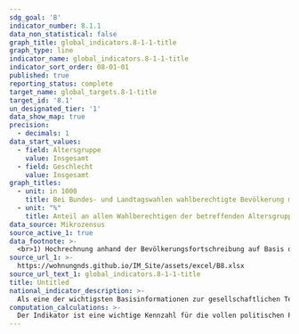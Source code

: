 ```yaml
---
sdg_goal: '8'
indicator_number: 8.1.1
data_non_statistical: false
graph_title: global_indicators.8-1-1-title
graph_type: line
indicator_name: global_indicators.8-1-1-title
indicator_sort_order: 08-01-01
published: true
reporting_status: complete
target_name: global_targets.8-1-title
target_id: '8.1'
un_designated_tier: '1'
data_show_map: true
precision:
  - decimals: 1
data_start_values:
  - field: Altersgruppe
    value: Insgesamt
  - field: Geschlecht
    value: Insgesamt
graph_titles:
  - unit: in 1000
    title: Bei Bundes- und Landtagswahlen wahlberechtigte Bevölkerung mit Zuwanderungsgeschichte (in 1000)
  - unit: "%"
    title: Anteil an allen Wahlberechtigen der betreffenden Altersgruppe (in Prozent)
data_source: Mikrozensus
source_active_1: true
data_footnote: >-
  <br>1) Hochrechnung anhand der Bevölkerungsfortschreibung auf Basis des Zensus 2011. Die Hochrechnung für die Jahre vor 2011 sowie für bislang veröffentlichte Ergebnisse des Mikrozensus 2011-2013 basiert auf den fortgeschriebenen Ergebnissen der Volkszählung 1987. In 2016 erfolgte die Umstellung auf eine neue Mikrozensus-Stichprobe. Ab 2017 wird nur noch die Bevölkerung in Privathaushalten (ohne Gemeinschaftsunterkünfte) ausgewiesen. Dadurch ergibt sich jeweils eine eingeschränkte Vergleichbarkeit mit den Vorjahren.
source_url_1: >-
  https://wohnungnds.github.io/IM_Site/assets/excel/B8.xlsx
source_url_text_1: global_indicators.8-1-1-title
title: Untitled
national_indicator_description: >-
  Als eine der wichtigsten Basisinformationen zur gesellschaftlichen Teilhabe beschreibt dieser Indikator den Einfluss der Migration auf die Gesellschaft. Das Konzept der „Bevölkerung mit Migrationshintergrund“ umfasst nicht nur die eigentliche Migration nach Deutschland, sondern schließt auch die Nachkommen der Zugewanderten ein. Die Unter-scheidung nach Deutschen und Nichtdeutschen (vgl. Indikator A 2) wird damit erweitert: Eine Person hat nach dem Mikrozensus einen Migrationshintergrund, wenn sie selbst oder mindestens ein Elternteil die deutsche Staatsangehörigkeit nicht durch Geburt besitzt. Die Definition umfasst im Einzelnen folgende Personen:<br>1. zugewanderte und nicht zugewanderte Ausländer;<br>2. zugewanderte und nicht zugewanderte Eingebürgerte;<br>3. (Spät-)Aussiedler;<br>4. mit deutscher Staatsangehörigkeit geborene Nachkommen.<br>Der Migrationshintergrund kann sich demnach auch ausschließlich aus den Eigenschaften der Eltern ableiten.
computation_calculations: >-
  Der Indikator ist eine wichtige Kennzahl für die vollen politischen Partizipationsmöglichkeiten von Deutschen mit Zuwanderungsgeschichte. Er zeigt jedoch nicht die Partizipationsmöglichkeiten von Ausländerinnen und Ausländern. Rechtliche Ausschlüsse vom Wahlrecht, die nicht mit der Staatsangehörigkeit zu tun haben, können nicht berücksichtigt werden.Wahlberechtigt sind alle Deutschen, die am Wahltag das 18. Lebensjahr vollendet haben, seit mindestens drei Monaten in Niedersachsen ihren wahlrechtlichen Wohnsitz haben und nicht vom Wahlrecht ausgeschlossen sind.    
---
```

